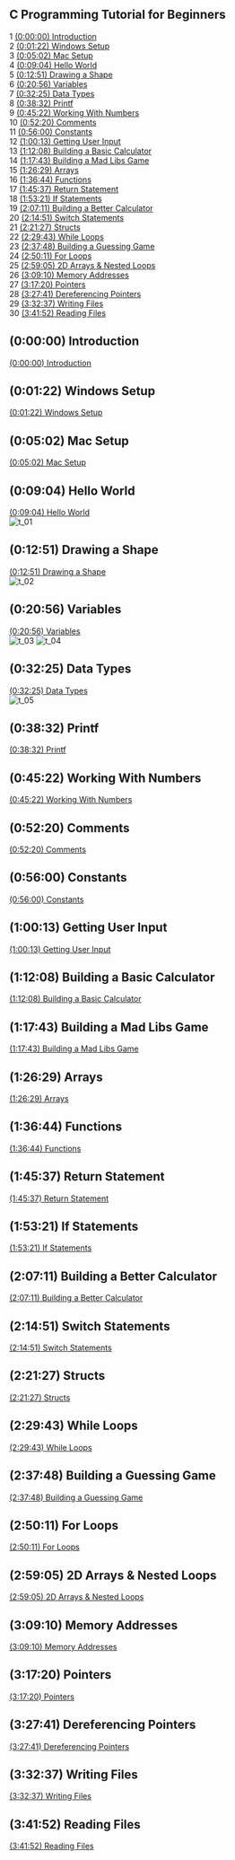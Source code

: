 ## C Programming Tutorial for Beginners

1 [(0:00:00) Introduction](#00000-Introduction)  
2 [(0:01:22) Windows Setup](#00122-Windows-Setup)  
3 [(0:05:02) Mac Setup](#00502-Mac-Setup)  
4 [(0:09:04) Hello World](#00904-Hello-World)  
5 [(0:12:51) Drawing a Shape](#01251-Drawing-a-Shape)  
6 [(0:20:56) Variables](#02056-Variables)  
7 [(0:32:25) Data Types](#03225-Data-Types)  
8 [(0:38:32) Printf](#03832-Printf)  
9 [(0:45:22) Working With Numbers](#04522-Working-With-Numbers)  
10 [(0:52:20) Comments](#05220-Comments)  
11 [(0:56:00) Constants](#05600-Constants)  
12 [(1:00:13) Getting User Input](#10013-Getting-User-Input)  
13 [(1:12:08) Building a Basic Calculator](#11208-Building-a-Basic-Calculator)  
14 [(1:17:43) Building a Mad Libs Game](#11743-Building-a-Mad-Libs-Game)  
15 [(1:26:29) Arrays](#12629-Arrays)  
16 [(1:36:44) Functions](#13644-Functions)  
17 [(1:45:37) Return Statement](#14537-Return-Statement)  
18 [(1:53:21) If Statements](#15321-If-Statements)  
19 [(2:07:11) Building a Better Calculator](#20711-Building-a-Better-Calculator)  
20 [(2:14:51) Switch Statements](#21451-Switch-Statements)  
21 [(2:21:27) Structs](#22127-Structs)  
22 [(2:29:43) While Loops](#22943-While-Loops)  
23 [(2:37:48) Building a Guessing Game](#23748-Building-a-Guessing-Game)  
24 [(2:50:11) For Loops](#25011-For-Loops)  
25 [(2:59:05) 2D Arrays & Nested Loops](#25905-2D-Arrays-&-Nested-Loops)  
26 [(3:09:10) Memory Addresses](#30910-Memory-Addresses)  
27 [(3:17:20) Pointers](#31720-Pointers)  
28 [(3:27:41) Dereferencing Pointers](#32741-Dereferencing-Pointers)  
29 [(3:32:37) Writing Files](#33237-Writing-Files)  
30 [(3:41:52) Reading Files](#34152-Reading-Files)  
## (0:00:00) Introduction  
[(0:00:00) Introduction](https://www.youtube.com/watch?v=_8V5o2UHG0E&t=0s)  
  
## (0:01:22) Windows Setup  
[(0:01:22) Windows Setup](https://www.youtube.com/watch?v=_8V5o2UHG0E&t=82s)  
  
## (0:05:02) Mac Setup  
[(0:05:02) Mac Setup](https://www.youtube.com/watch?v=_8V5o2UHG0E&t=302s)  
  
## (0:09:04) Hello World  
[(0:09:04) Hello World](https://www.youtube.com/watch?v=_8V5o2UHG0E&t=544s)  
![t_01](./img/img_j01.png)
## (0:12:51) Drawing a Shape  
[(0:12:51) Drawing a Shape](https://www.youtube.com/watch?v=_8V5o2UHG0E&t=771s)  
![t_02](./img/img_j02.png)
  
## (0:20:56) Variables  
[(0:20:56) Variables](https://www.youtube.com/watch?v=_8V5o2UHG0E&t=1256s)  
![t_03](./img/img_j03.png)
![t_04](./img/img_j04.png)
  
## (0:32:25) Data Types  
[(0:32:25) Data Types](https://www.youtube.com/watch?v=_8V5o2UHG0E&t=1945s)  
![t_05](./img/img_j05.png)  
  
## (0:38:32) Printf  
[(0:38:32) Printf](https://www.youtube.com/watch?v=_8V5o2UHG0E&t=2312s)  
  
## (0:45:22) Working With Numbers  
[(0:45:22) Working With Numbers](https://www.youtube.com/watch?v=_8V5o2UHG0E&t=2722s)  
  
## (0:52:20) Comments  
[(0:52:20) Comments](https://www.youtube.com/watch?v=_8V5o2UHG0E&t=3140s)  
  
## (0:56:00) Constants  
[(0:56:00) Constants](https://www.youtube.com/watch?v=_8V5o2UHG0E&t=3360s)  
  
## (1:00:13) Getting User Input  
[(1:00:13) Getting User Input](https://www.youtube.com/watch?v=_8V5o2UHG0E&t=13s)  
  
## (1:12:08) Building a Basic Calculator  
[(1:12:08) Building a Basic Calculator](https://www.youtube.com/watch?v=_8V5o2UHG0E&t=728s)  
  
## (1:17:43) Building a Mad Libs Game  
[(1:17:43) Building a Mad Libs Game](https://www.youtube.com/watch?v=_8V5o2UHG0E&t=1063s)  
  
## (1:26:29) Arrays  
[(1:26:29) Arrays](https://www.youtube.com/watch?v=_8V5o2UHG0E&t=1589s)  
  
## (1:36:44) Functions  
[(1:36:44) Functions](https://www.youtube.com/watch?v=_8V5o2UHG0E&t=2204s)  
  
## (1:45:37) Return Statement  
[(1:45:37) Return Statement](https://www.youtube.com/watch?v=_8V5o2UHG0E&t=2737s)  
  
## (1:53:21) If Statements  
[(1:53:21) If Statements](https://www.youtube.com/watch?v=_8V5o2UHG0E&t=3201s)  
  
## (2:07:11) Building a Better Calculator  
[(2:07:11) Building a Better Calculator](https://www.youtube.com/watch?v=_8V5o2UHG0E&t=431s)  
  
## (2:14:51) Switch Statements  
[(2:14:51) Switch Statements](https://www.youtube.com/watch?v=_8V5o2UHG0E&t=891s)  
  
## (2:21:27) Structs  
[(2:21:27) Structs](https://www.youtube.com/watch?v=_8V5o2UHG0E&t=1287s)  
  
## (2:29:43) While Loops  
[(2:29:43) While Loops](https://www.youtube.com/watch?v=_8V5o2UHG0E&t=1783s)  
  
## (2:37:48) Building a Guessing Game  
[(2:37:48) Building a Guessing Game](https://www.youtube.com/watch?v=_8V5o2UHG0E&t=2268s)  
  
## (2:50:11) For Loops  
[(2:50:11) For Loops](https://www.youtube.com/watch?v=_8V5o2UHG0E&t=3011s)  
  
## (2:59:05) 2D Arrays & Nested Loops  
[(2:59:05) 2D Arrays & Nested Loops](https://www.youtube.com/watch?v=_8V5o2UHG0E&t=3545s)  
  
## (3:09:10) Memory Addresses  
[(3:09:10) Memory Addresses](https://www.youtube.com/watch?v=_8V5o2UHG0E&t=550s)  
  
## (3:17:20) Pointers  
[(3:17:20) Pointers](https://www.youtube.com/watch?v=_8V5o2UHG0E&t=1040s)  
  
## (3:27:41) Dereferencing Pointers  
[(3:27:41) Dereferencing Pointers](https://www.youtube.com/watch?v=_8V5o2UHG0E&t=1661s)  
  
## (3:32:37) Writing Files  
[(3:32:37) Writing Files](https://www.youtube.com/watch?v=_8V5o2UHG0E&t=1957s)  
  
## (3:41:52) Reading Files  
[(3:41:52) Reading Files](https://www.youtube.com/watch?v=_8V5o2UHG0E&t=2512s)  
  
